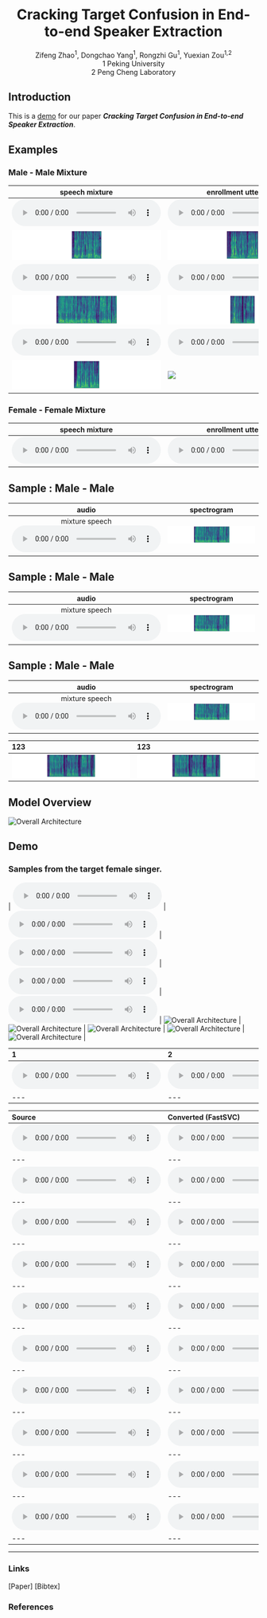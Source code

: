 # <center> Cracking Target Confusion in End-to-end Speaker Extraction </center>

<center> Zifeng Zhao<sup>1</sup>, Dongchao Yang<sup>1</sup>, Rongzhi Gu<sup>1</sup>, Yuexian Zou<sup>1,2</sup> </center> 

<center> 1 Peking University </center>

<center> 2 Peng Cheng Laboratory</center>

## Introduction
This is a [demo](https://zhazhafon.github.io/demo-confusion/) for our paper **_Cracking Target Confusion in End-to-end Speaker Extraction_**.

## Examples

### Male - Male Mixture

| <center>speech mixture</center> | <center>enrollment utterance</center> | <center>baseline</center> | <center><center>ours</center> | <center>ground-truth</center> | 
| :--- | :--- | :--- | :--- | :--- |
|<audio src="wavs/male2male/908-31957-0007_5105-28233-0000.wav" controls preload></audio>|<audio src="wavs/male2male/6829-68769-0023_5105-28240-0012.wav" controls preload></audio>|<audio src="wavs/male2male/baseline/908-31957-0007_5105-28233-0000_s1.wav" controls preload></audio>|<audio src="wavs/male2male/ours/908-31957-0007_5105-28233-0000_s1.wav" controls preload></audio>|<audio src="wavs/male2male/ours/908-31957-0007_5105-28233-0000_s1.wav" controls preload></audio>|
|<img src="wavs/male2male/908-31957-0007_5105-28233-0000.png"/>|<img src="wavs/male2male/6829-68769-0023_5105-28240-0012.png"/>|<img src="wavs/male2male/baseline/908-31957-0007_5105-28233-0000_s1.png"/>|<img src="wavs/male2male/ours/908-31957-0007_5105-28233-0000_s1.png"/>|<img src="wavs/male2male/gt/908-31957-0007_5105-28233-0000.png"/>|
|<audio src="wavs/male2male/4077-13754-0011_2300-131720-0008.wav" controls preload></audio>|<audio src="wavs/male2male/1188-133604-0029_4077-13751-0006.wav" controls preload></audio>|<audio src="wavs/male2male/baseline/4077-13754-0011_2300-131720-0008_s0.wav" controls preload></audio>|<audio src="wavs/male2male/ours/4077-13754-0011_2300-131720-0008_s0.wav" controls preload></audio>|<audio src="wavs/male2male/gt/4077-13754-0011_2300-131720-0008.wav" controls preload></audio>|
|<img src="wavs/male2male/4077-13754-0011_2300-131720-0008.png"/>|<img src="wavs/male2male/1188-133604-0029_4077-13751-0006.png"/>|<img src="wavs/male2male/baseline/4077-13754-0011_2300-131720-0008_s0.png"/>|<img src="wavs/male2male/ours/4077-13754-0011_2300-131720-0008_s0.png"/>|<img src="wavs/male2male/gt/4077-13754-0011_2300-131720-0008.png"/>|
|<audio src="wavs/male2male/61-70968-0014_8224-274384-0003.wav" controls preload></audio>|<audio src="wavs/male2male/1221-135767-0005_61-70970-0020.wav" controls preload></audio>|<audio src="wavs/male2male/baseline/61-70968-0014_8224-274384-0003_s0.wav" controls preload></audio>|<audio src="wavs/male2male/ours/61-70968-0014_8224-274384-0003_s0.wav" controls preload></audio>|<audio src="wavs/male2male/gt/61-70968-0014_8224-274384-0003.wav" controls preload></audio>|
|<img src="wavs/male2male/61-70968-0014_8224-274384-0003.png"/>|<img src="wavs/male2male/11221-135767-0005_61-70970-0020.png"/>|<img src="wavs/male2male/baseline/61-70968-0014_8224-274384-0003_s0.png"/>|<img src="wavs/male2male/ours/61-70968-0014_8224-274384-0003_s0.png"/>|<img src="wavs/male2male/gt/61-70968-0014_8224-274384-0003.png"/>|

### Female - Female Mixture

| <center>speech mixture</center> | <center>enrollment utterance</center> | <center>baseline</center> | <center><center>ours</center> | <center>ground-truth</center> | 
| :--- | :--- | :--- | :--- | :--- |
|<audio src="wavs/female2female/8463-287645-0013_5142-33396-0037.wav" controls preload></audio>|<audio src="wavs/female2female/8463-287645-0013_5142-33396-0037.wav" controls preload></audio>|<audio src="wavs/female2female/baseline/8463-287645-0013_5142-33396-0037_s0.wav" controls preload></audio>|<audio src="wavs/female2female/ours/8463-287645-0013_5142-33396-0037_s0.wav" controls preload></audio>|<audio src="wavs/female2female/gt/8463-287645-0013_5142-33396-0037.wav" controls preload></audio>|


## Sample : Male - Male
| <center>audio</center> | <center>spectrogram</center> |
| :--- | :--- |
|<center>mixture speech</center><center><audio src="wavs/male2male/4077-13754-0011_2300-131720-0008.wav" controls preload></audio></center>|<img src="wavs/male2male/4077-13754-0011_2300-131720-0008.png"/>|<center>enrollment utterance</center><audio src="wavs/male2male/1188-133604-0029_4077-13751-0006.wav" controls preload></audio></center>|<img src="wavs/male2male/1188-133604-0029_4077-13751-0006.png"/>|<center>baseline</center><center><audio src="wavs/male2male/baseline/1188-133604-0029_4077-13751-0006_s0.wav" controls preload></audio></center>|<img src="wavs/male2male/baseline/4077-13754-0011_2300-131720-0008_s0.png"/>|<center>ours</center><center><audio src="wavs/male2male/ours/1188-133604-0029_4077-13751-0006_s0.wav" controls preload></audio></center>|<img src="wavs/male2male/ours/4077-13754-0011_2300-131720-0008_s0.png"/>|<center>ground truth</center><center><audio src="wavs/male2male/gt/4077-13754-0011_2300-131720-0008.wav" controls preload></audio></center>|<img src="wavs/male2male/gt/4077-13754-0011_2300-131720-0008.png"/>|

## Sample : Male - Male
| <center>audio</center> | <center>spectrogram</center> |
| :--- | :--- |
|<center>mixture speech</center><center><audio src="wavs/male2male/4077-13754-0011_2300-131720-0008.wav" controls preload></audio></center>|<img src="wavs/male2male/4077-13754-0011_2300-131720-0008.png"/>|<center>enrollment utterance</center><audio src="wavs/male2male/1188-133604-0029_4077-13751-0006.wav" controls preload></audio></center>|<img src="wavs/male2male/1188-133604-0029_4077-13751-0006.png"/>|<center>baseline</center><center><audio src="wavs/male2male/baseline/1188-133604-0029_4077-13751-0006_s0.wav" controls preload></audio></center>|<img src="wavs/male2male/baseline/4077-13754-0011_2300-131720-0008_s0.png"/>|<center>ours</center><center><audio src="wavs/male2male/ours/1188-133604-0029_4077-13751-0006_s0.wav" controls preload></audio></center>|<img src="wavs/male2male/ours/4077-13754-0011_2300-131720-0008_s0.png"/>|<center>ground truth</center><center><audio src="wavs/male2male/gt/4077-13754-0011_2300-131720-0008.wav" controls preload></audio></center>|<img src="wavs/male2male/gt/4077-13754-0011_2300-131720-0008.png"/>|

## Sample : Male - Male
| <center>audio</center> | <center>spectrogram</center> |
| :--- | :--- |
|<center>mixture speech</center><center><audio src="wavs/male2male/4077-13754-0011_2300-131720-0008.wav" controls preload></audio></center>|<img src="wavs/male2male/4077-13754-0011_2300-131720-0008.png"/>|<center>enrollment utterance</center><audio src="wavs/male2male/1188-133604-0029_4077-13751-0006.wav" controls preload></audio></center>|<img src="wavs/male2male/1188-133604-0029_4077-13751-0006.png"/>|<center>baseline</center><center><audio src="wavs/male2male/baseline/1188-133604-0029_4077-13751-0006_s0.wav" controls preload></audio></center>|<img src="wavs/male2male/baseline/4077-13754-0011_2300-131720-0008_s0.png"/>|<center>ours</center><center><audio src="wavs/male2male/ours/1188-133604-0029_4077-13751-0006_s0.wav" controls preload></audio></center>|<img src="wavs/male2male/ours/4077-13754-0011_2300-131720-0008_s0.png"/>|<center>ground truth</center><center><audio src="wavs/male2male/gt/4077-13754-0011_2300-131720-0008.wav" controls preload></audio></center>|<img src="wavs/male2male/gt/4077-13754-0011_2300-131720-0008.png"/>|

| 123 | 123|
| :--- | :--- |
|<img src="wavs/male2male/gt/4077-13754-0011_2300-131720-0008.png"/>|<img src="wavs/male2male/gt/4077-13754-0011_2300-131720-0008.png"/>


## Model Overview
<img src="imgs/model.png" alt="Overall Architecture"/>

## Demo
### Samples from the target female singer.

| <audio src="wavs/4446-2271-0021_4970-29093-0013_mix.wav" controls preload></audio> | <audio src="wavs/4446-2271-0012_1580-141083-0012_e0.wav" controls preload></audio> | <audio src="wavs/4446-2271-0021_4970-29093-0013_est0.wav" controls preload></audio> | <audio src="wavs/4446-2271-0021_4970-29093-0013_rto0.wav" controls preload></audio> | <audio src="wavs/4446-2271-0021_4970-29093-0013_gt0.wav" controls preload></audio>
| <img src="imgs/model.png" alt="Overall Architecture"/> | <img src="imgs/model.png" alt="Overall Architecture"/> | <img src="imgs/model.png" alt="Overall Architecture"/> | <img src="imgs/model.png" alt="Overall Architecture"/> | <img src="imgs/model.png" alt="Overall Architecture"/> |

| 1 | 2 | 3 | 4 | 
| :--- | :--- | :--- | :--- |
| <audio src="wavs/ref/1.wav" controls preload></audio> | <audio src="wavs/ref/2.wav" controls preload></audio> | <audio src="wavs/ref/3.wav" controls preload></audio> | <audio src="wavs/ref/4.wav" controls preload></audio> |
| --- | --- | --- | --- |


| Source | Converted (FastSVC) | Converted (DiffSVC) |
| :--- | :--- | :--- |
| <audio src="wavs/source/0.wav" controls preload></audio> | <audio src="wavs/fastsvc/0.wav" controls preload></audio> | <audio src="wavs/diffsvc/0.wav" controls preload></audio> | 
| --- | --- | --- |
| <audio src="wavs/source/1.wav" controls preload></audio> | <audio src="wavs/fastsvc/1.wav" controls preload></audio> | <audio src="wavs/diffsvc/1.wav" controls preload></audio> | 
| --- | --- | --- |
| <audio src="wavs/source/2.wav" controls preload></audio> | <audio src="wavs/fastsvc/2.wav" controls preload></audio> | <audio src="wavs/diffsvc/2.wav" controls preload></audio> | 
| --- | --- | --- |
| <audio src="wavs/source/3.wav" controls preload></audio> | <audio src="wavs/fastsvc/3.wav" controls preload></audio> | <audio src="wavs/diffsvc/3.wav" controls preload></audio> | 
| --- | --- | --- |
| <audio src="wavs/source/4.wav" controls preload></audio> | <audio src="wavs/fastsvc/4.wav" controls preload></audio> | <audio src="wavs/diffsvc/4.wav" controls preload></audio> | 
| --- | --- | --- |
| <audio src="wavs/source/5.wav" controls preload></audio> | <audio src="wavs/fastsvc/5.wav" controls preload></audio> | <audio src="wavs/diffsvc/5.wav" controls preload></audio> | 
| --- | --- | --- |
| <audio src="wavs/source/6.wav" controls preload></audio> | <audio src="wavs/fastsvc/6.wav" controls preload></audio> | <audio src="wavs/diffsvc/6.wav" controls preload></audio> | 
| --- | --- | --- |
| <audio src="wavs/source/7.wav" controls preload></audio> | <audio src="wavs/fastsvc/7.wav" controls preload></audio> | <audio src="wavs/diffsvc/7.wav" controls preload></audio> | 
| --- | --- | --- |
| <audio src="wavs/source/8.wav" controls preload></audio> | <audio src="wavs/fastsvc/8.wav" controls preload></audio> | <audio src="wavs/diffsvc/8.wav" controls preload></audio> | 
| --- | --- | --- |
| <audio src="wavs/source/9.wav" controls preload></audio> | <audio src="wavs/fastsvc/9.wav" controls preload></audio> | <audio src="wavs/diffsvc/9.wav" controls preload></audio> | 
| --- | --- | --- |

---

### Links

[Paper] [Bibtex]

### References